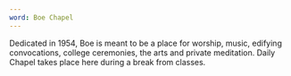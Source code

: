```yaml
---
word: Boe Chapel
---
```


  Dedicated in 1954, Boe is meant to be a place for worship, music, edifying convocations, college ceremonies, the arts and private meditation. Daily Chapel takes place here during a break from classes.
